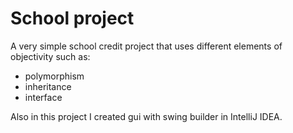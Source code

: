 # School project 

A very simple school credit project that uses different elements of objectivity such as:
- polymorphism
- inheritance
- interface


Also in this project I created gui with swing builder in IntelliJ IDEA.

